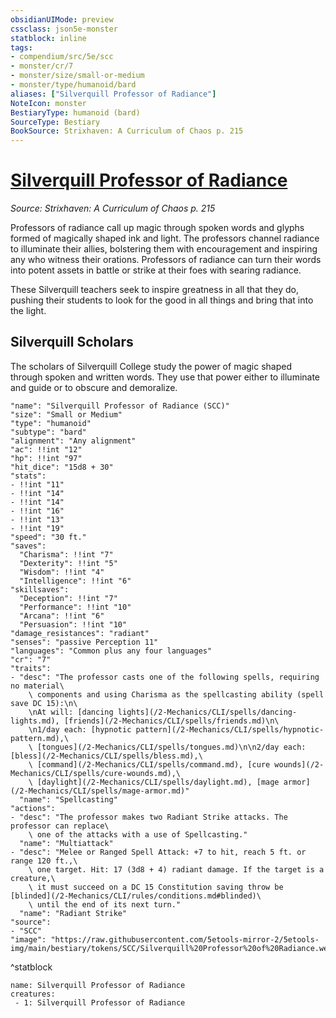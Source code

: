 ```yaml
---
obsidianUIMode: preview
cssclass: json5e-monster
statblock: inline
tags:
- compendium/src/5e/scc
- monster/cr/7
- monster/size/small-or-medium
- monster/type/humanoid/bard
aliases: ["Silverquill Professor of Radiance"]
NoteIcon: monster
BestiaryType: humanoid (bard)
SourceType: Bestiary
BookSource: Strixhaven: A Curriculum of Chaos p. 215
---
```

# [Silverquill Professor of Radiance](2-Mechanics/CLI/bestiary/humanoid/silverquill-professor-of-radiance-scc.md)
*Source: Strixhaven: A Curriculum of Chaos p. 215*  

Professors of radiance call up magic through spoken words and glyphs formed of magically shaped ink and light. The professors channel radiance to illuminate their allies, bolstering them with encouragement and inspiring any who witness their orations. Professors of radiance can turn their words into potent assets in battle or strike at their foes with searing radiance.

These Silverquill teachers seek to inspire greatness in all that they do, pushing their students to look for the good in all things and bring that into the light.

## Silverquill Scholars

The scholars of Silverquill College study the power of magic shaped through spoken and written words. They use that power either to illuminate and guide or to obscure and demoralize.

```statblock
"name": "Silverquill Professor of Radiance (SCC)"
"size": "Small or Medium"
"type": "humanoid"
"subtype": "bard"
"alignment": "Any alignment"
"ac": !!int "12"
"hp": !!int "97"
"hit_dice": "15d8 + 30"
"stats":
- !!int "11"
- !!int "14"
- !!int "14"
- !!int "16"
- !!int "13"
- !!int "19"
"speed": "30 ft."
"saves":
  "Charisma": !!int "7"
  "Dexterity": !!int "5"
  "Wisdom": !!int "4"
  "Intelligence": !!int "6"
"skillsaves":
  "Deception": !!int "7"
  "Performance": !!int "10"
  "Arcana": !!int "6"
  "Persuasion": !!int "10"
"damage_resistances": "radiant"
"senses": "passive Perception 11"
"languages": "Common plus any four languages"
"cr": "7"
"traits":
- "desc": "The professor casts one of the following spells, requiring no material\
    \ components and using Charisma as the spellcasting ability (spell save DC 15):\n\
    \nAt will: [dancing lights](/2-Mechanics/CLI/spells/dancing-lights.md), [friends](/2-Mechanics/CLI/spells/friends.md)\n\
    \n1/day each: [hypnotic pattern](/2-Mechanics/CLI/spells/hypnotic-pattern.md),\
    \ [tongues](/2-Mechanics/CLI/spells/tongues.md)\n\n2/day each: [bless](/2-Mechanics/CLI/spells/bless.md),\
    \ [command](/2-Mechanics/CLI/spells/command.md), [cure wounds](/2-Mechanics/CLI/spells/cure-wounds.md),\
    \ [daylight](/2-Mechanics/CLI/spells/daylight.md), [mage armor](/2-Mechanics/CLI/spells/mage-armor.md)"
  "name": "Spellcasting"
"actions":
- "desc": "The professor makes two Radiant Strike attacks. The professor can replace\
    \ one of the attacks with a use of Spellcasting."
  "name": "Multiattack"
- "desc": "Melee or Ranged Spell Attack: +7 to hit, reach 5 ft. or range 120 ft.,\
    \ one target. Hit: 17 (3d8 + 4) radiant damage. If the target is a creature,\
    \ it must succeed on a DC 15 Constitution saving throw be [blinded](/2-Mechanics/CLI/rules/conditions.md#blinded)\
    \ until the end of its next turn."
  "name": "Radiant Strike"
"source":
- "SCC"
"image": "https://raw.githubusercontent.com/5etools-mirror-2/5etools-img/main/bestiary/tokens/SCC/Silverquill%20Professor%20of%20Radiance.webp"
```
^statblock

```encounter-table
name: Silverquill Professor of Radiance
creatures:
 - 1: Silverquill Professor of Radiance
```